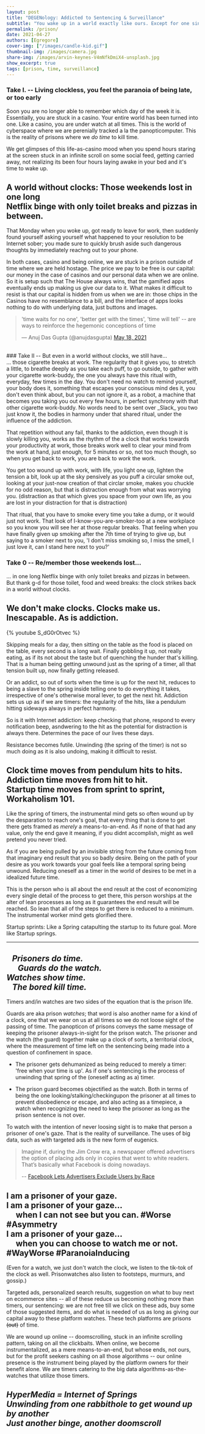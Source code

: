 ```yaml
---
layout: post
title: "DEGENology: Addicted to Sentencing & Surveillance"
subtitle: "You wake up in a world exactly like ours. Except for one single detail. <br/>There are no clocks in that world. <br/><hr/>"
permalink: /prison/
date: 2021-04-27
authors: [Egregore]
cover-img: ["/images/candle-kid.gif"]
thumbnail-img: /images/camera.jpg
share-img: /images/arvin-keynes-V4mNfkDmiX4-unsplash.jpg
show_excerpt: true
tags: [prison, time, surveillance]
---
```


### Take I. -- Living clockless, you feel the paranoia of being late, or too early <br/>
Soon you are no longer able to remember which day of the week it is. Essentially, you are stuck in a casino. Your entire world has been turned into one. Like a casino, you are under watch at all times. This is the world of cyberspace where we are perenially tracked a la the panopticomputer. This is the reality of prisons where we <i>do time</i> to kill time.

We get glimpses of this life-as-casino mood when you spend hours staring at the screen stuck in an infinite scroll on some social feed, getting carried away, not realizing its been four hours laying awake in your bed and it's time to wake up. 

## A world without clocks: Those weekends lost in one long <br/>Netflix binge with only toilet breaks and pizzas in between. 

That Monday when you woke up, got ready to leave for work, then suddenly found yourself asking yourself what happened to your resolution to be Internet sober; you made sure to quickly brush aside such dangerous thoughts by immediately reachng out to your phone.

In both cases, casino and being online, we are stuck in a prison outside of time where we are held hostage. The price we pay to be free is our capital: our money in the case of casinos and our personal data when we are online. So it is setup such that The House always wins, that the gamified apps eventually ends up making us give our data to it. What makes it difficult to resist is that our capital is hidden from us when we are in: those chips in the Casinos have no resemblance to a bill, and the interface of apps looks nothing to do with underlying data, just buttons and images. 

<blockquote class="twitter-tweet"><p lang="en" dir="ltr">&#39;time waits for no one&#39;, &#39;better get with the times&#39;, &#39;time will tell&#39; -- are ways to reinforce the hegemonic conceptions of time</p>&mdash; Anuj Das Gupta (@anujdasgupta) <a href="https://twitter.com/anujdasgupta/status/1394638083975532549?ref_src=twsrc%5Etfw">May 18, 2021</a></blockquote> <script async src="https://platform.twitter.com/widgets.js" charset="utf-8"></script>

<br/>
### Take II -- But even in a world without clocks, we still have... <br/>
... those cigarette breaks at work. The regularity that it gives you, to stretch a little, to breathe deeply as you take each puff, to go outside, to gather with your cigarette work-buddy, the one you always have this ritual with, everyday, few times in the day. You don't need no watch to remind yourself, your body does it, something that escapes your conscious mind des it, you don't even think about, but you can not ignore it, as a robot, a machine that becomes you taking you out every few hours, in perfect synchrony with that other cigarette work-buddy. No words need to be sent over _Slack_ you two just know it, the bodies in harmony under that shared ritual, under the influence of the addiction. 

That repetition without any fail, thanks to the addiction, even though it is slowly killing you, works as the rhythm of the a clock that works towards your productivity at work, those breaks work well to clear your mind from the work at hand, just enough, for 5 minutes or so, not too much though, so when you get back to work, you are back to *work* the work. 

You get too wound up with work, with life, you light one up, lighten the tension a bit, look up at the sky pensively as you puff a circular smoke out, looking at your just-now creation of that circlar smoke, makes you chuckle for no odd reason, but that is distraction enough from what was worrying you. (distraction as that which gives you space from your own life, as you are lost in your distraction for that is distraction) 

That ritual, that you have to smoke every time you take a dump, or it would just not work. That look of I-know-you-are-smoker-too at a new workplace so you know you will see her at those regular breaks. That feeling when you have finally given up smoking after the 7th time of trying to give up, but saying to a smoker next to you, 'I don't miss smoking so, I miss the smell, I just love it, can I stand here next to you?'

### Take 0 -- Re/member those weekends lost... 
... in one long Netflix binge with only toilet breaks and pizzas in between. But thank g-d for those toilet, food and weed breaks: the clock strikes back in a world without clocks.

## We don't make clocks. Clocks make us. <br/>Inescapable. As is addiction.

{% youtube S_dG0rOtvec %}

Skipping meals for a day, then sitting on the table as the food is placed on the table, every second is a long wait. Finally gobbling it up, not really eating, as if its not about the taste but of quenching the hunder that's killing. That is a human being getting unwound just as the spring of a timer, all that tension built up, now finally getting released. 

Or an addict, so out of sorts when the time is up for the next hit, reduces to being a slave to the spring inside telling one to do everything it takes, irrespective of one's otherwise moral lever, to get the next hit. Addiction sets us up as if we are timers: the regularity of the hits, like a pendulum hitting sideways always in perfect harmony. 

So is it with Internet addiction: keep checking that phone, respond to every notification beep, asndwering to the hit as the potential for distraction is always there. Determines the pace of our lives these days.

Resistance becomes futile. Unwinding (the spring of the timer) is not so much doing as it is also undoing, making it difficult to resist. 

## Clock time moves from pendulum hits to hits.  <br/>Addiction time moves from hit to hit. <br/>Startup time moves from sprint to sprint, Workaholism 101.

Like the spring of timers, the instrumental mind gets so often wound up by the desparation to reach one's goal, that every thing that is done to get there gets framed as _merely_ a means-to-an-end. As if none of that had any value, only the end gave it meaning, if you didnt accomplish, might as well pretend you never tried. 

As if you are being pulled by an invisible string from the future coming from that imaginary end result that you so badly desire. Being on the path of your desire as you work towards your goal feels like a temporal spring being unwound. Reducing oneself as a timer in the world of desires to be met in a idealized future time. 

This is the person who is all about the end result at the cost of economizing every single detail of the process to get there, this person worships at the alter of lean processes as long as it guarantees the end result will be reached. So lean that all of the steps to get there is reduced to a minimum. The instrumental worker mind gets glorified there.

Startup sprints: Like a Spring catapulting the startup to its future goal. More like Startup springs. 

--------

## *&nbsp;&nbsp;&nbsp;Prisoners do time. <br/>&nbsp;&nbsp;&nbsp;&nbsp;&nbsp;&nbsp;Guards do the watch. <br/>Watches show time. <br/>&nbsp;&nbsp;&nbsp;The bored kill time.*

Timers and/in watches are two sides of the equation that is the prison life.

Guards are aka prison _watches_; that word is also another name for a kind of a clock, one that we wear on us at all times so we do not loose sight of the passing of time. The panopticon of prisons conveys the same message of keeping the prisoner always-in-sight for the prison watch. The prisoner and the watch (the guard) together make up a clock of sorts, a territorial clock, where the measurement of time left on the sentencing being made into a question of confinement in space. 

- The prisoner gets dehumanized as being reduced to merely a timer: 'free when your time is up'. As if one's sentencing is the process of unwinding that spring of the (oneself acting as a) timer. 

- The prison guard becomes objectified as the watch. Both in terms of being the one looking/stalking/checkingupon the prisoner at all times to prevent disobedience or escape, and also acting as a timepiece, a watch when recognizing the need to keep the prisoner as long as the prison sentence is not over. 

To watch with the intention of never loosing sight is to make that person a prisoner of one's gaze. That is the reality of surveillance. The uses of big data, such as with targeted ads is the new form of eugenics. 

> Imagine if, during the Jim Crow era, a newspaper offered advertisers the option of placing ads only in copies that went to white readers. <br/>
> That’s basically what Facebook is doing nowadays.
> 
> -- [Facebook Lets Advertisers Exclude Users by Race](https://www.propublica.org/article/facebook-lets-advertisers-exclude-users-by-race)

## I am a prisoner of your gaze. <br/>I am a prisoner of your gaze... <br/>&nbsp;&nbsp;&nbsp;&nbsp;&nbsp;when I can not see but you can. #Worse #Asymmetry<br/>I am a prisoner of your gaze... <br/>&nbsp;&nbsp;&nbsp;&nbsp;&nbsp;when you can choose to watch me or not. #WayWorse #ParanoiaInducing

(Even for a watch, we just don't watch the clock, we listen to the tik-tok of the clock as well. Prisonwatches also listen to footsteps, murmurs, and gossip.)

Targeted ads, personalized search results, suggestion on what to buy next on ecommerce sites -- all of these reduce us becoming nothing more than timers, our sentencing: we are not free till we click on these ads, buy some of those suggested items, and do what is needed of us as long as giving our capital away to these platform watches. These tech platforms are prisons ~~(out)~~ of time.

We are wound up online -- doomscrolling, stuck in an infinite scrolling pattern, taking on all the clickbaits. When online, we become instrumentalized, as a mere means-to-an-end, but whose ends, not ours, but for the profit seekers cashing on all those algorithms -- our online presence is the instrument being played by the platform owners for their benefit alone. We are timers catering to the big data algorithms-as-the-watches that utilize those timers. 

## *HyperMedia = Internet of Springs <br/>Unwinding from one rabbithole to get wound up by another <br/>Just another binge, another doomscroll*



